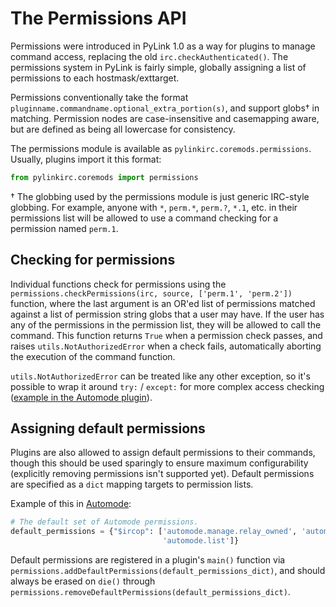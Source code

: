 # The Permissions API

Permissions were introduced in PyLink 1.0 as a way for plugins to manage command access, replacing the old `irc.checkAuthenticated()`. The permissions system in PyLink is fairly simple, globally assigning a list of permissions to each hostmask/exttarget.

Permissions conventionally take the format `pluginname.commandname.optional_extra_portion(s)`, and support globs† in matching. Permission nodes are case-insensitive and casemapping aware, but are defined as being all lowercase for consistency.

The permissions module is available as `pylinkirc.coremods.permissions`. Usually, plugins import it this format:

```python
from pylinkirc.coremods import permissions
```

† The globbing used by the permissions module is just generic IRC-style globbing. For example, anyone with `*`, `perm.*`, `perm.?`, `*.1`, etc. in their permissions list will be allowed to use a command checking for a permission named `perm.1`.

## Checking for permissions

Individual functions check for permissions using the `permissions.checkPermissions(irc, source, ['perm.1', 'perm.2'])` function, where the last argument is an OR'ed list of permissions matched against a list of permission string globs that a user may have. If the user has any of the permissions in the permission list, they will be allowed to call the command. This function returns `True` when a permission check passes, and raises `utils.NotAuthorizedError` when a check fails, automatically aborting the execution of the command function.

`utils.NotAuthorizedError` can be treated like any other exception, so it's possible to wrap it around `try:` / `except:` for more complex access checking ([example in the Automode plugin](https://github.com/GLolol/PyLink/blob/1.1.1/plugins/automode.py#L64-L68)).

## Assigning default permissions

Plugins are also allowed to assign default permissions to their commands, though this should be used sparingly to ensure maximum configurability (explicitly removing permissions isn't supported yet). Default permissions are specified as a `dict` mapping targets to permission lists.

Example of this in [Automode](https://github.com/GLolol/PyLink/blob/1.1-alpha1/plugins/automode.py#L38-L39):

```python
# The default set of Automode permissions.
default_permissions = {"$ircop": ['automode.manage.relay_owned', 'automode.sync.relay_owned',
                                  'automode.list']}
```

Default permissions are registered in a plugin's `main()` function via `permissions.addDefaultPermissions(default_permissions_dict)`, and should always be erased on `die()` through `permissions.removeDefaultPermissions(default_permissions_dict)`.
